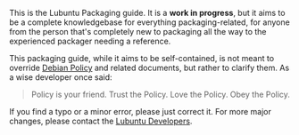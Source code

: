 This is the Lubuntu Packaging guide. It is a **work in progress**, but it aims to be a complete knowledgebase for everything packaging-related, for anyone from the person that's completely new to packaging all the way to the experienced packager needing a reference.

This packaging guide, while it aims to be self-contained, is not meant to override [Debian Policy](https://www.debian.org/doc/debian-policy/) and related documents, but rather to clarify them. As a wise developer once said:
> Policy is your friend. Trust the Policy. Love the Policy. Obey the Policy.

If you find a typo or a minor error, please just correct it. For more major changes, please contact the [Lubuntu Developers](mailto:lubuntu-devel@lists.ubuntu.com).